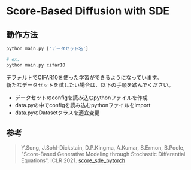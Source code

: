 # Score-Based Diffusion with SDE

## 動作方法
```python
python main.py ['データセット名']

# ex.
python main.py cifar10
```

デフォルトでCIFAR10を使った学習ができるようになっています。  
新たなデータセットを試したい場合は、以下の手順を踏んでください。
- データセットのconfigを読み込むpythonファイルを作成
- data.pyの中でconfigを読み込むpythonファイルをimport
- data.pyのDatasetクラスを適宜変更

## 参考
> Y.Song, J.Sohl-Dickstain, D.P.Kingma, A.Kumar, S.Ermon, B.Poole, "Score-Based Generative Modeling through Stochastic Differential Equations", ICLR 2021.
> [score_sde_pytorch](https://github.com/yang-song/score_sde_pytorch)